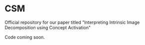 # CSM
Official repository for our paper titled "Interpreting Intrinsic Image Decomposition using Concept Activation"

Code coming soon.
